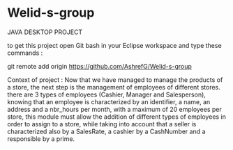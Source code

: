 # Welid-s-group

JAVA DESKTOP PROJECT 

to get this project open Git bash in your Eclipse workspace and type these commands : 

git remote add origin https://github.com/AshrefG/Welid-s-group


Context of project : 
Now that we have managed to manage the products of a store, the next step is the management of employees of different stores.
there are 3 types of employees (Cashier, Manager and Salesperson), knowing
that an employee is characterized by an identifier, a name, an address and a
nbr_hours per month, with a maximum of 20 employees per store, this
module must allow the addition of different types of employees in order to
assign to a store, while taking into account that a seller is characterized
also by a SalesRate, a cashier by a CashNumber and a
responsible by a prime.
